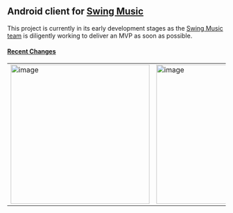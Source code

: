 ## Android client for [Swing Music](https://github.com/swingmx/swingmusic)

This project is currently in its early development stages as the [Swing Music team](https://github.com/orgs/swingmx/people) is diligently working to deliver an MVP as soon as possible.

<!--
| Task                               | Status |
|------------------------------------|--------|
| List Folders                       | ✔ Done |
| List Tracks within a folder        | ✔ Done |
| Implement breadcrumb navigation    | ✔ Done |
-->

#### [Recent Changes](https://github.com/swingmx/android/pulls?q=is%3Apr+sort%3Aupdated-desc+is%3Amerged)

<table>
  <tr>
    <td>
      <img src="https://github.com/swingmx/android/assets/54077752/01d6bf5c-fe90-4a2c-88f1-46c15eabf529" width="320" alt="image" />
    </td>
    <td>
      <img src="https://github.com/swingmx/android/assets/54077752/203e7834-e5eb-46f4-93fd-5123b4245d3b" width="320" alt="image" />
    </td>
  </tr>
</table>
